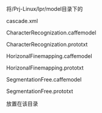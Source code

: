 将/Prj-Linux/lpr/model目录下的

cascade.xml

CharacterRecognization.caffemodel

CharacterRecognization.prototxt

HorizonalFinemapping.caffemodel

HorizonalFinemapping.prototxt

SegmentationFree.caffemodel

SegmentationFree.prototxt

放置在该目录